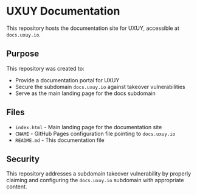 # UXUY Documentation

This repository hosts the documentation site for UXUY, accessible at `docs.uxuy.io`.

## Purpose

This repository was created to:
- Provide a documentation portal for UXUY
- Secure the subdomain `docs.uxuy.io` against takeover vulnerabilities
- Serve as the main landing page for the docs subdomain

## Files

- `index.html` - Main landing page for the documentation site
- `CNAME` - GitHub Pages configuration file pointing to `docs.uxuy.io`
- `README.md` - This documentation file

## Security

This repository addresses a subdomain takeover vulnerability by properly claiming and configuring the `docs.uxuy.io` subdomain with appropriate content.
